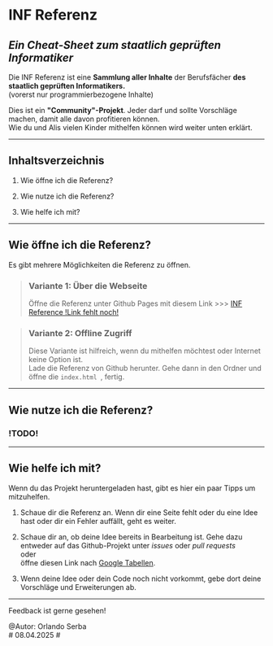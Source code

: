 INF Referenz
============ 
## *Ein Cheat-Sheet zum staatlich geprüften Informatiker*

Die INF Referenz ist eine **Sammlung aller Inhalte** der Berufsfächer **des staatlich geprüften Informatikers.**  
(vorerst nur programmierbezogene Inhalte)  
  
Dies ist ein **"Community"-Projekt**. Jeder darf und sollte Vorschläge machen, damit alle davon profitieren können.  
Wie du und Alis vielen Kinder mithelfen können wird weiter unten erklärt.
  
* * *  

## Inhaltsverzeichnis

1. Wie öffne ich die Referenz?

2. Wie nutze ich die Referenz?

3. Wie helfe ich mit?
  
* * *

## Wie öffne ich die Referenz?

Es gibt mehrere Möglichkeiten die Referenz zu öffnen.

> ### Variante 1: Über die Webseite
> Öffne die Referenz unter Github Pages mit diesem Link >>> [INF Reference !Link fehlt noch!]()

> ### Variante 2: Offline Zugriff
> Diese Variante ist hilfreich, wenn du mithelfen möchtest oder Internet keine Option ist.  
> Lade die Referenz von Github herunter. Gehe dann in den Ordner und öffne die `index.html `, fertig.
  
* * *

## Wie nutze ich die Referenz?

### !TODO!
  
* * *

## Wie helfe ich mit?

Wenn du das Projekt heruntergeladen hast, gibt es hier ein paar Tipps um mitzuhelfen.
  
1. Schaue dir die Referenz an. Wenn dir eine Seite fehlt oder du eine Idee hast oder dir ein Fehler auffällt, geht es weiter.

2. Schaue dir an, ob deine Idee bereits in Bearbeitung ist. Gehe dazu entweder auf das Github-Projekt unter *issues* oder *pull requests*  
oder  
öffne diesen Link nach [Google Tabellen](https://docs.google.com/spreadsheets/d/1C50yoJ7ZtJd4NAzEGvOb_kUyRxBdq372Orb9NbuIZH4/edit?usp=sharing). 

3. Wenn deine Idee oder dein Code noch nicht vorkommt, gebe dort deine Vorschläge und Erweiterungen ab.   
  
* * * 

Feedback ist gerne gesehen!

@Autor: Orlando Serba  
\# 08.04.2025 \#